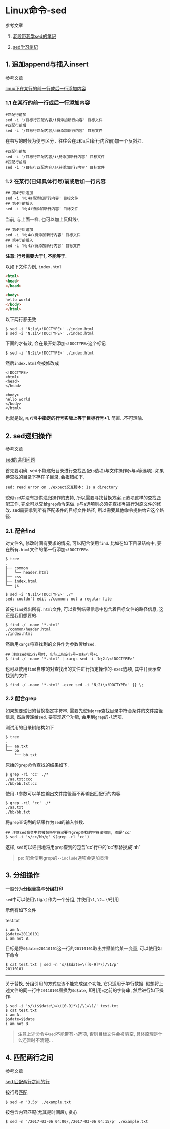 # Linux命令-sed

参考文章

1. [老段带我学sed的笔记](http://foolishfish.blog.51cto.com/3822001/1376171)

2. [sed学习笔记](http://www.cnblogs.com/jcli/p/4088514.html)

## 1. 追加append与插入insert

参考文章

[linux下在某行的前一行或后一行添加内容](http://www.361way.com/sed-process-lines/2263.html)

### 1.1 在某行的前一行或后一行添加内容

```
#匹配行前加
sed -i '/目标行匹配内容/i待添加新行内容' 目标文件
#匹配行前后
sed -i '/目标行匹配内容/a待添加新行内容' 目标文件
```

在书写的时候为便与区分，往往会在`i`和`a`后(新行内容前)加一个反斜扛.

```
#匹配行前加
sed -i '/目标行匹配内容/i\待添加新行内容' 目标文件
#匹配行前后
sed -i '/目标行匹配内容/a\待添加新行内容' 目标文件
```

### 1.2 在某行(已知具体行号)前或后加一行内容

```
## 第4行后追加
sed -i 'N;4a待添加新行内容' 目标文件
## 第4行前插入
sed -i 'N;4i待添加新行内容' 目标文件 
```

当前, 与上面一样, 也可以加上反斜线`\`

```
## 第4行后追加
sed -i 'N;4a\待添加新行内容' 目标文件
## 第4行前插入
sed -i 'N;4i\待添加新行内容' 目标文件 
```

**注意: 行号需要大于1, 不能等于.**

以如下文件为例, `index.html`

```html
<html>
<head>
</head>

<body>
hello world
</body>
</html>
```

以下两行都无效

```
$ sed -i 'N;1a\<!DOCTYPE>' ./index.html
$ sed -i 'N;1i\<!DOCTYPE>' ./index.html
```

下面的才有效, 会在最开始添加`<!DOCTYPE>`这个标记

```
$ sed -i 'N;2i\<!DOCTYPE>' ./index.html
```

然后`index.html`会被修改成

```
<!DOCTYPE>
<html>
<head>
</head>

<body>
hello world
</body>
</html>
```

也就是说, **`N;行号`中指定的行号实际上等于目标行号+1**. 简直...不可理喻.

## 2. sed递归操作

参考文章

[sed的递归问题](http://www.blogbus.com/kebe-jea-logs/59348026.html)

首先要明确, sed不能递归目录进行查找匹配(`p`选项)与文件操作(`s`与`a`等选项). 如果待查找的目录下存在子目录, 会报错如下.

```
sed: read error on ./expect交互脚本: Is a directory
```

貌似`sed`并没有提供递归操作的支持, 所以需要寻找替换方案. `p`选项这样的查找匹配工作, 完全可以交给`grep`命令来做. `s`与`a`选项则必须先查找再进行对原文件的修改. sed需要拿到所有匹配条件的目标文件路径, 所以需要其他命令提供给它这个路径.

### 2.1. 配合find

对文件名, 修改时间有要求的情况, 可以配合使用`find`. 比如在如下目录结构中, 要在所有`.html`文件的第一行添加`<!DOCTYPE>`.

```
$ tree
.
├── common
│   └── header.html
├── css
├── index.html
└── js

$ sed -i 'N;1i\<!DOCTYPE>' ./*
sed: couldn't edit ./common: not a regular file
```

首先`find`找出所有`.html`文件, 可以看到结果信息中包含着目标文件的路径信息, 这正是我们想要的.

```
$ find ./ -name '*.html'
./common/header.html
./index.html
```

然后用`xargs`将查找到的文件作为参数传给`sed`.

```
## 注意sed指定行号时, 实际上指定行号=目标行号+1
$ find ./ -name '*.html' | xargs sed -i 'N;2i\<!DOCTYPE>'
```

也可以使用`find`自带的对查找出的文件进行指定操作的`-exec`选项, 其中`{}`表示查找到的文件.

```
$ find ./ -name '*.html' -exec sed -i 'N;2i\<!DOCTYPE>' {} \;
```

### 2.2 配合grep

如果想要递归的替换指定字符串, 需要先使用`grep`查找目录中符合条件的文件路径信息, 然后传递给`sed`. 要实现这个功能, 会用到`grep`的`-l`选项.

测试用的目录树结构如下

```
$ tree
.
├── aa.txt
└── bb
    └── bb.txt
```

原始的`grep`命令查找的结果如下.

```
$ grep -ri 'cc' ./*
./aa.txt:ccc
./bb/bb.txt:cc
```

使用`-l`参数可以单独输出文件路径而不再输出匹配行的内容.

```
$ grep -ril 'cc' ./*
./aa.txt
./bb/bb.txt
```

将`grep`查询到的结果作为`sed`的输入参数.

```
## 注意sed命令中的被替换字符串要与grep查找的字符串相同, 都是'cc'
$ sed -i 's/cc/hh/g' $(grep -rl 'cc')
```

这样, `sed`可以递归地将用`grep`查到的包含'cc'行中的'cc'都替换成'hh'

> ps: 配合使用grep的`--include`选项会更加灵活

## 3. 分组操作

一般分为**分组替换**与**分组打印**

`sed`中可以使用`\(`与`\)`作为一个分组, 并使用`\1`, `\2`...`\9`引用

示例有如下文件

test.txt

```
i am A.
$$date=20110101
i am not B.
```

目标是将`$$date=20110101`这一行的`20110101`取出并赋值给某一变量, 可以使用如下命令

```
$ cat test.txt | sed -n 's/$$date=\([0-9]*\)/\1/p'
20110101
```

------

关于替换, 分组引用的方式应该不能完成这个功能, 它只适用于单行数据. 假想将上述文件的同一行中`20110101`替换为`$d$ate`, 即引用`=`之前的字符串, 然后进行如下操作.

```
$ sed -i 's/\($$date\)=\([0-9]*\)/\1=\1/' test.txt
$ cat test.txt
i am A.
$$date=$$date
i am not B.
```

> 注意上述命令中`sed`不能带有`-n`选项, 否则目标文件会被清空, 具体原理是什么还暂时不清楚...

## 4. 匹配两行之间

参考文章

[sed 匹配两行之间的行](http://blog.chinaunix.net/uid-10697776-id-2935704.html)

按行号匹配

```
$ sed -n '3,5p' ./example.txt
```

按包含内容匹配(尤其是时间段), 贪心

```
$ sed -n '/2017-03-06 04:00/,/2017-03-06 04:15/p' ./example.txt
```
